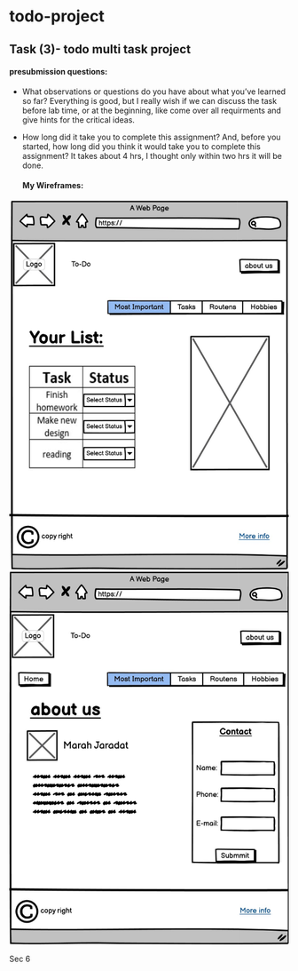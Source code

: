 # todo-project

## Task (3)- todo multi task project

#### presubmission questions:

* What observations or questions do you have about what you’ve learned so far?
  Everything is good, but I really wish if we can discuss the task before lab time, or at the beginning, like come over all requirments and give hints for the critical ideas.
* How long did it take you to complete this assignment? And, before you started, how long did you think it would take you to complete this assignment?
  It takes about 4 hrs, I thought only within two hrs it will be done.


  #### My Wireframes:

![Home page](assets/Wire.jpg)
![about page](assets/Wire2.jpg)

Sec 6

